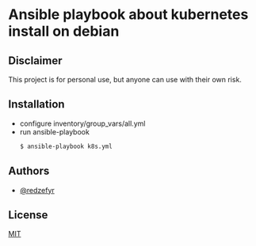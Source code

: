 
# Ansible playbook about kubernetes install on debian




## Disclaimer

This project is for personal use, but anyone can use with their own risk.
## Installation

- configure inventory/group_vars/all.yml
- run ansible-playbook
    ```bash
    $ ansible-playbook k8s.yml
    ```

## Authors

- [@redzefyr](https://www.github.com/redzefyr)


## License

[MIT](https://choosealicense.com/licenses/mit/)

